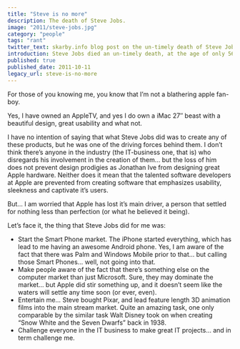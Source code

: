 ```yaml
---
title: "Steve is no more"
description: The death of Steve Jobs.
image: "2011/steve-jobs.jpg"
category: "people"
tags: "rant"
twitter_text: skarby.info blog post on the un-timely death of Steve Jobs
introduction: Steve Jobs died an un-timely death, at the age of only 56 years, from Pancreatic Cancer.
published: true
published_date: 2011-10-11
legacy_url: steve-is-no-more
---
```


For those of you knowing me, you know that I’m not a blathering apple fan-boy.

Yes, I have owned an AppleTV, and yes I do own a iMac 27″ beast with a beautiful design, great usability and what not.

I have no intention of saying that what Steve Jobs did was to create any of these products,
but he was one of the driving forces behind them. I don’t think there’s anyone in the industry (the IT-business
one, that is) who disregards his involvement in the creation of them… but the loss of him does not prevent design
prodigies as Jonathan Ive from designing great Apple hardware. Neither does it mean that the talented software
developers at Apple are prevented from creating software that emphasizes usability, sleekness and captivate it’s users.

But… I am worried that Apple has lost it’s main driver, a person that settled for nothing less than perfection (or
what he believed it being).

Let’s face it, the thing that Steve Jobs did for me was:

- Start the Smart Phone market. The iPhone started everything, which has lead to me having an awesome Android phone.
  Yes, I am aware of the fact that there was Palm and Windows Mobile prior to that… but calling those Smart Phones…
  well, not going into that.
- Make people aware of the fact that there’s something else on the computer market than just Microsoft. Sure,
  they may dominate the market… but Apple did stir something up, and it doesn’t seem like the waters will
  settle any time soon (or ever, even).
- Entertain me… Steve bought Pixar, and lead feature length 3D animation films into the main stream market.
  Quite an amazing task, one only comparable by the similar task Walt Disney took on when creating “Snow White
  and the Seven Dwarfs” back in 1938.
- Challenge everyone in the IT business to make great IT projects… and in term challenge me.
